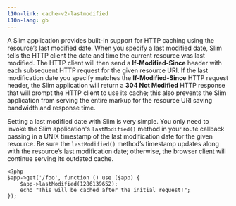 ```yaml
---
l10n-link: cache-v2-lastmodified
l10n-lang: gb
---
```

A Slim application provides built-in support for HTTP caching using the resource’s last modified date. When you
specify a last modified date, Slim tells the HTTP client the date and time the current resource was last modified.
The HTTP client will then send a **If-Modified-Since** header with each subsequent HTTP request for the given
resource URI. If the last modification date you specify matches the **If-Modified-Since** HTTP request header,
the Slim application will return a **304 Not Modified** HTTP response that will prompt the HTTP client to use
its cache; this also prevents the Slim application from serving the entire markup for the resource URI saving
bandwidth and response time.

Setting a last modified date with Slim is very simple. You only need to invoke the Slim application's `lastModified()`
method in your route callback passing in a UNIX timestamp of the last modification date for the given resource.
Be sure the `lastModified()` method’s timestamp updates along with the resource’s last modification date; otherwise,
the browser client will continue serving its outdated cache.

    <?php
    $app->get('/foo', function () use ($app) {
        $app->lastModified(1286139652);
        echo "This will be cached after the initial request!";
    });
